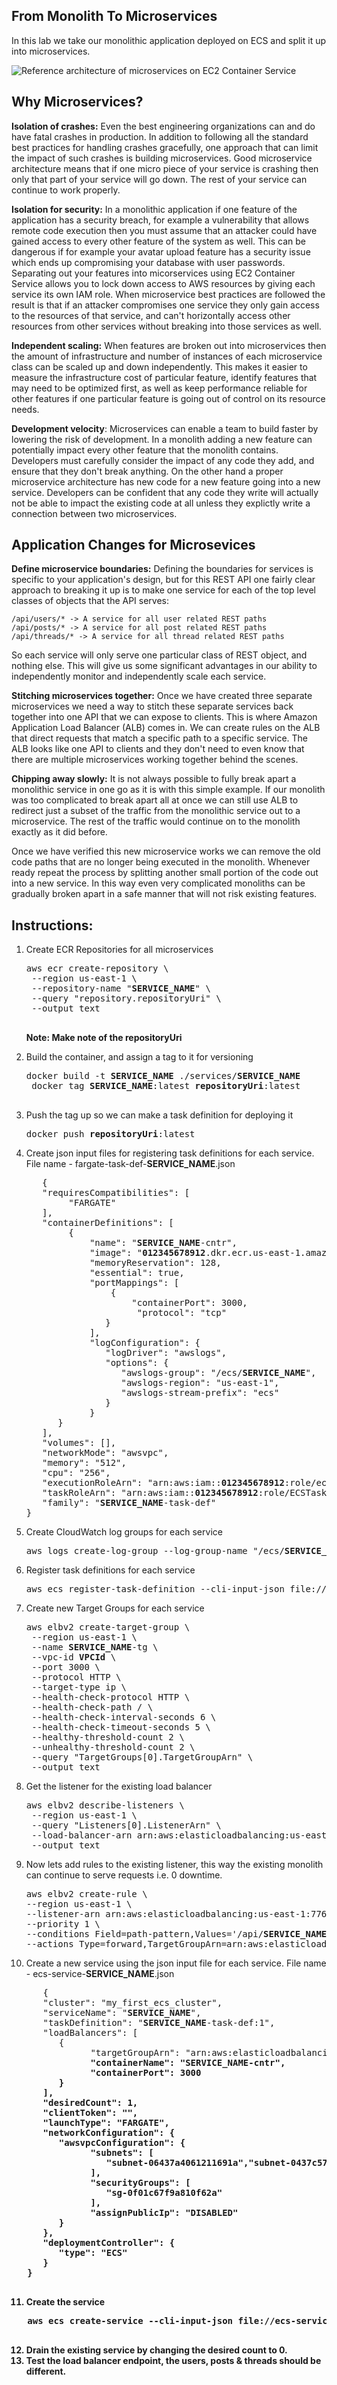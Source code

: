 ## From Monolith To Microservices

In this lab we take our monolithic application deployed on ECS and split it up into microservices.

![Reference architecture of microservices on EC2 Container Service](/images/microservice-containers.png)

## Why Microservices?

__Isolation of crashes:__ Even the best engineering organizations can and do have fatal crashes in production. In addition to following all the standard best practices for handling crashes gracefully, one approach that can limit the impact of such crashes is building microservices. Good microservice architecture means that if one micro piece of your service is crashing then only that part of your service will go down. The rest of your service can continue to work properly.

__Isolation for security:__ In a monolithic application if one feature of the application has a security breach, for example a vulnerability that allows remote code execution then you must assume that an attacker could have gained access to every other feature of the system as well. This can be dangerous if for example your avatar upload feature has a security issue which ends up compromising your database with user passwords. Separating out your features into micorservices using EC2 Container Service allows you to lock down access to AWS resources by giving each service its own IAM role. When microservice best practices are followed the result is that if an attacker compromises one service they only gain access to the resources of that service, and can't horizontally access other resources from other services without breaking into those services as well.

__Independent scaling:__ When features are broken out into microservices then the amount of infrastructure and number of instances of each microservice class can be scaled up and down independently. This makes it easier to measure the infrastructure cost of particular feature, identify features that may need to be optimized first, as well as keep performance reliable for other features if one particular feature is going out of control on its resource needs.

__Development velocity__: Microservices can enable a team to build faster by lowering the risk of development. In a monolith adding a new feature can potentially impact every other feature that the monolith contains. Developers must carefully consider the impact of any code they add, and ensure that they don't break anything. On the other hand a proper microservice architecture has new code for a new feature going into a new service. Developers can be confident that any code they write will actually not be able to impact the existing code at all unless they explictly write a connection between two microservices.

## Application Changes for Microsevices

__Define microservice boundaries:__ Defining the boundaries for services is specific to your application's design, but for this REST API one fairly clear approach to breaking it up is to make one service for each of the top level classes of objects that the API serves:

```
/api/users/* -> A service for all user related REST paths
/api/posts/* -> A service for all post related REST paths
/api/threads/* -> A service for all thread related REST paths
```

So each service will only serve one particular class of REST object, and nothing else. This will give us some significant advantages in our ability to independently monitor and independently scale each service.

__Stitching microservices together:__ Once we have created three separate microservices we need a way to stitch these separate services back together into one API that we can expose to clients. This is where Amazon Application Load Balancer (ALB) comes in. We can create rules on the ALB that direct requests that match a specific path to a specific service. The ALB looks like one API to clients and they don't need to even know that there are multiple microservices working together behind the scenes.

__Chipping away slowly:__ It is not always possible to fully break apart a monolithic service in one go as it is with this simple example. If our monolith was too complicated to break apart all at once we can still use ALB to redirect just a subset of the traffic from the monolithic service out to a microservice. The rest of the traffic would continue on to the monolith exactly as it did before.

Once we have verified this new microservice works we can remove the old code paths that are no longer being executed in the monolith. Whenever ready repeat the process by splitting another small portion of the code out into a new service. In this way even very complicated monoliths can be gradually broken apart in a safe manner that will not risk existing features.

## Instructions:

1. Create ECR Repositories for all microservices

   <pre>
   aws ecr create-repository \
	--region us-east-1 \
	--repository-name "<b>SERVICE_NAME</b>" \
	--query "repository.repositoryUri" \
	--output text
	</pre>
	
	**Note: Make note of the repositoryUri**
	
2. Build the container, and assign a tag to it for versioning

   <pre>
   docker build -t <b>SERVICE_NAME</b> ./services/<b>SERVICE_NAME</b>
	docker tag <b>SERVICE_NAME</b>:latest <b>repositoryUri</b>:latest
	</pre>
	
3. Push the tag up so we can make a task definition for deploying it

   <pre>
   docker push <b>repositoryUri</b>:latest
   </pre>

4. Create json input files for registering task definitions for each service. File name - fargate-task-def-**SERVICE_NAME**.json

   <pre>
      {
      "requiresCompatibilities": [
           "FARGATE"
      ],
      "containerDefinitions": [
           {
               "name": "<b>SERVICE_NAME</b>-cntr",
               "image": "<b>012345678912</b>.dkr.ecr.us-east-1.amazonaws.com/users:latest",
               "memoryReservation": 128,
               "essential": true,
               "portMappings": [
                   {
                       "containerPort": 3000,
                        "protocol": "tcp"
                  }
               ],
               "logConfiguration": {
                  "logDriver": "awslogs",
                  "options": {
                     "awslogs-group": "/ecs/<b>SERVICE_NAME</b>",
                     "awslogs-region": "us-east-1",
                     "awslogs-stream-prefix": "ecs"
                  }
               }
         }
      ],
      "volumes": [],
      "networkMode": "awsvpc",
      "memory": "512",
      "cpu": "256",
      "executionRoleArn": "arn:aws:iam::<b>012345678912</b>:role/ecsTaskExecutionRole",
      "taskRoleArn": "arn:aws:iam::<b>012345678912</b>:role/ECSTaskRole",
      "family": "<b>SERVICE_NAME</b>-task-def"
   }
   </pre>

5. Create CloudWatch log groups for each service

   <pre>
   aws logs create-log-group --log-group-name "/ecs/<b>SERVICE_NAME</b>" --region us-east-1
   </pre>

6. Register task definitions for each service

   <pre>
   aws ecs register-task-definition --cli-input-json file://fargate-task-def-<b>SERVICE_NAME</b>.json
   </pre>
   
7. Create new Target Groups for each service

   <pre>
   aws elbv2 create-target-group \
	--region us-east-1 \
	--name <b>SERVICE_NAME</b>-tg \
	--vpc-id <b>VPCId</b> \
	--port 3000 \
	--protocol HTTP \
	--target-type ip \
	--health-check-protocol HTTP \
	--health-check-path / \
	--health-check-interval-seconds 6 \
	--health-check-timeout-seconds 5 \
	--healthy-threshold-count 2 \
	--unhealthy-threshold-count 2 \
	--query "TargetGroups[0].TargetGroupArn" \
	--output text
   </pre>

8. Get the listener for the existing load balancer

   <pre>
   aws elbv2 describe-listeners \
    --region us-east-1 \
    --query "Listeners[0].ListenerArn" \
    --load-balancer-arn arn:aws:elasticloadbalancing:us-east-1:<b>012345678912</b>:loadbalancer/app/alb-container-labs/86a05a2486126aa0/0e0cffc93cec3218 \
    --output text
   </pre>

9. Now lets add rules to the existing listener, this way the existing monolith can continue to serve requests i.e. 0 downtime.

   <pre>
   aws elbv2 create-rule \
   --region us-east-1 \
   --listener-arn arn:aws:elasticloadbalancing:us-east-1:776055576349:listener/app/alb-container-labs/86a05a2486126aa0/0e0cffc93cec3218 \
   --priority 1 \
   --conditions Field=path-pattern,Values='/api/<b>SERVICE_NAME</b>*' \
   --actions Type=forward,TargetGroupArn=arn:aws:elasticloadbalancing:us-east-1:<b>012345678912</b>:targetgroup/<b>SERVICE_NAME</b>-tg/73e2d6bc24d8a067
   </pre>

10. Create a new service using the json input file for each service. File name - ecs-service-**SERVICE_NAME**.json

   <pre>
      {
      "cluster": "my_first_ecs_cluster", 
      "serviceName": "<b>SERVICE_NAME</b>", 
      "taskDefinition": "<b>SERVICE_NAME</b>-task-def:1", 
      "loadBalancers": [
         {
               "targetGroupArn": "arn:aws:elasticloadbalancing:us-east-1:<b>012345678912<b/>:targetgroup/<b>SERVICE_NAME</b>-tg/566b90ffcc10985e", 
               "containerName": "<b>SERVICE_NAME</b>-cntr", 
               "containerPort": 3000
         }
      ], 
      "desiredCount": 1, 
      "clientToken": "", 
      "launchType": "FARGATE", 
      "networkConfiguration": {
         "awsvpcConfiguration": {
               "subnets": [
                  "<b>subnet-06437a4061211691a</b>","<b>subnet-0437c573c37bbd689</b>"
               ], 
               "securityGroups": [
                  "<b>sg-0f01c67f9a810f62a</b>"
               ], 
               "assignPublicIp": "DISABLED"
         }
      }, 
      "deploymentController": {
         "type": "ECS"
      }
   }
   </pre>

11. Create the service

   <pre>
   aws ecs create-service --cli-input-json file://ecs-service-<b>SERVICE_NAME</b>.json
   </pre>

12. Drain the existing service by changing the desired count to 0.
13. Test the load balancer endpoint, the users, posts & threads should be different.
